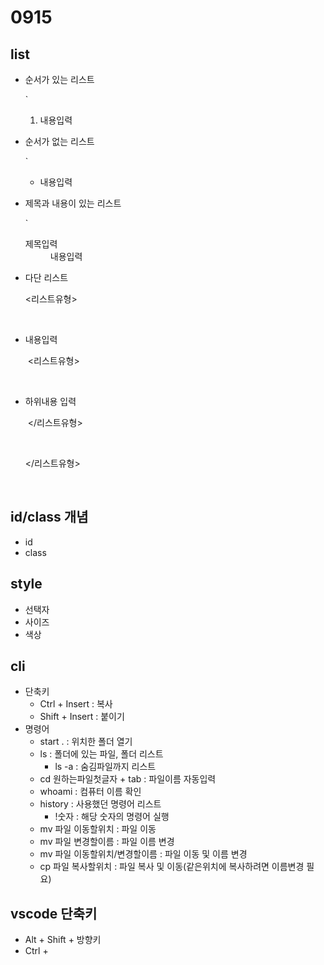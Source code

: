# 0915

## list

- 순서가 있는 리스트 

  `<ol>
      <li>내용입력</li>
   </ol>

- 순서가 없는 리스트

  `<ul>
      <li> 내용입력 </li>
  </ul>

- 제목과 내용이 있는 리스트

  `<dl>
      <dt>제목입력</dt>
      <dd>내용입력</dd>
  </dl>

- 다단 리스트

  <리스트유형>

  ​	<li>내용입력

  ​		<리스트유형>

  ​			<li>하위내용 입력</li>

  ​		</리스트유형>

  ​	</li>

  </리스트유형>

  ​		

## id/class 개념

- id
- class

## style

- 선택자
- 사이즈
- 색상

## cli

- 단축키
  - Ctrl + Insert : 복사
  - Shift + Insert : 붙이기
- 명령어
  - start . : 위치한 폴더 열기
  - ls : 폴더에 있는 파일, 폴더 리스트
    - ls -a : 숨김파일까지 리스트
  - cd 원하는파일첫글자 + tab : 파일이름 자동입력
  - whoami : 컴퓨터 이름 확인
  - history : 사용했던 명령어 리스트
    - !숫자 : 해당 숫자의 명령어 실행
  - mv 파일 이동할위치 : 파일 이동
  - mv 파일 변경할이름 : 파일 이름 변경
  - mv 파일 이동할위치/변경할이름 : 파일 이동 및 이름 변경
  - cp 파일 복사할위치 : 파일 복사 및 이동(같은위치에 복사하려면 이름변경 필요)

## vscode 단축키

- Alt + Shift + 방향키
- Ctrl +

